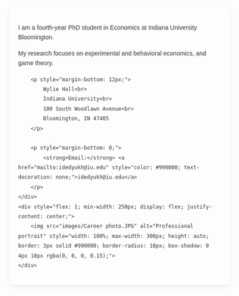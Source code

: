 <div style="display: flex; flex-wrap: wrap; align-items: center; max-width: 800px; margin: 0 auto; padding: 20px; background-color: #fdfdfd; border-radius: 10px; box-shadow: 0 4px 12px rgba(0, 0, 0, 0.08); font-family: Arial, sans-serif; color: #333; line-height: 1.6;">
    <div style="flex: 1; min-width: 250px; padding-right: 20px;">
        <p style="margin-bottom: 12px;">
            I am a fourth-year PhD student in Economics at Indiana University Bloomington.
        </p>
        <p style="margin-bottom: 12px;">
            My research focuses on experimental and behavioral economics, and game theory.
        </p>

        <p style="margin-bottom: 12px;">
            Wylie Hall<br>
            Indiana University<br>
            100 South Woodlawn Avenue<br>
            Bloomington, IN 47405
        </p>
        
        <p style="margin-bottom: 0;">
            <strong>Email:</strong> <a href="mailto:idedyukh@iu.edu" style="color: #990000; text-decoration: none;">idedyukh@iu.edu</a>
        </p>
    </div>
    <div style="flex: 1; min-width: 250px; display: flex; justify-content: center;">
        <img src="images/Career photo.JPG" alt="Professional portrait" style="width: 100%; max-width: 300px; height: auto; border: 3px solid #990000; border-radius: 10px; box-shadow: 0 4px 10px rgba(0, 0, 0, 0.15);">
    </div>
</div>



